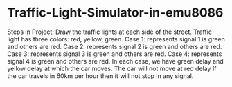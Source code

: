 # Traffic-Light-Simulator-in-emu8086
Steps  in Project: Draw the traffic lights at each side of the street.  Traffic light has three colors: red, yellow, green.     Case 1: represents signal 1 is green and others are  red. Case 2: represents signal 2 is green and others are  red. Case 3: represents signal 3 is green and others are  red. Case 4: represents signal 4 is green and others are  red.  In each case, we have green delay and yellow delay at which the car moves.  The car will not move at red delay  If the car travels in 60km per hour then it will not stop in any signal.
